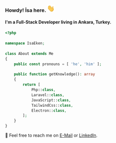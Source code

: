 ### Howdy! İsa here. <a href="https://www.isaeken.com.tr/" target="_blank"><img src="https://raw.githubusercontent.com/isaeken/isaeken/main/giphy.webp" width="25px" /></a>
#### I'm a Full-Stack Developer living in Ankara, Turkey.

````php
<?php

namespace IsaEken;

class About extends Me
{
    public const pronouns = [ 'he', 'him' ];
    
    public function getKnowledge(): array
    {
        return [
            Php::class,
            Laravel::class,
            JavaScript::class,
            TailwindCss::class,
            Electron::class,
        ];
    }
}
````

📨 Feel free to reach me on [E-Mail](mailto:hello@isaeken.com.tr) or [LinkedIn](https://linkedin.com/in/isaeken).
